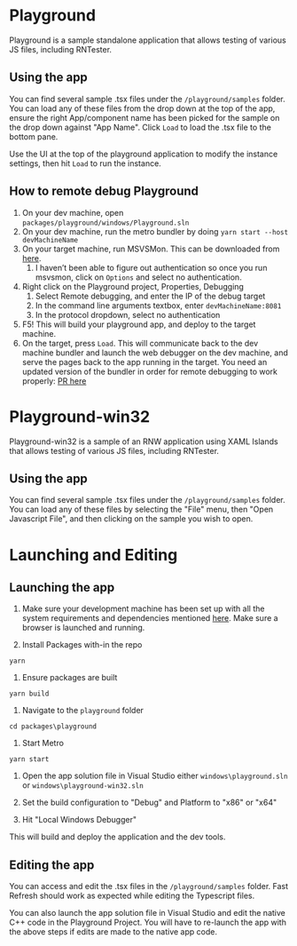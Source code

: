 # Playground

Playground is a sample standalone application that allows testing of various JS files, including RNTester.

## Using the app

You can find several sample .tsx files under the `/playground/samples` folder. You can load any of these files from the drop down at the top of the app, ensure the right App/component name has been picked for the sample on the drop down against "App Name". Click `Load` to load the .tsx file to the bottom pane.

Use the UI at the top of the playground application to modify the instance settings, then hit `Load` to run the instance.

## How to remote debug Playground

1. On your dev machine, open `packages/playground/windows/Playground.sln`
2. On your dev machine, run the metro bundler by doing `yarn start --host devMachineName`
3. On your target machine, run MSVSMon. This can be downloaded from [here](https://visualstudio.microsoft.com/downloads/#remote-tools-for-visual-studio-2019).
   1. I haven’t been able to figure out authentication so once you run msvsmon, click on `Options` and select no authentication.
4. Right click on the Playground project, Properties, Debugging
   1. Select Remote debugging, and enter the IP of the debug target
   2. In the command line arguments textbox, enter `devMachineName:8081`
   3. In the protocol dropdown, select no authentication
5. F5! This will build your playground app, and deploy to the target machine.
6. On the target, press `Load`. This will communicate back to the dev machine bundler and launch the web debugger on the dev machine, and serve the pages back to the app running in the target.
   You need an updated version of the bundler in order for remote debugging to work properly: [PR here](https://github.com/react-native-community/cli/pull/829)

# Playground-win32

Playground-win32 is a sample of an RNW application using XAML Islands that allows testing of various JS files, including RNTester.

## Using the app

You can find several sample .tsx files under the `/playground/samples` folder. You can load any of these files by selecting the "File" menu, then "Open Javascript File", and then clicking on the sample you wish to open.

# Launching and Editing
## Launching the app

1. Make sure your development machine has been set up with all the system requirements and dependencies mentioned [here](https://microsoft.github.io/react-native-windows/docs/next/rnw-dependencies). Make sure a browser is launched and running.

1. Install Packages with-in the repo

`yarn`

1. Ensure packages are built

`yarn build`

1. Navigate to the `playground` folder

`cd packages\playground`

1. Start Metro

`yarn start`

1. Open the app solution file in Visual Studio either `windows\playground.sln` or `windows\playground-win32.sln` 

1. Set the build configuration to "Debug" and Platform to "x86" or "x64"

1. Hit "Local Windows Debugger"

This will build and deploy the application and the dev tools.

## Editing the app

You can access and edit the .tsx files in the `/playground/samples` folder. Fast Refresh should work as expected while editing the Typescript files.

You can also launch the app solution file in Visual Studio and edit the native C++ code in the Playground Project. You will have to re-launch the app with the above steps if edits are made to the native app code.
